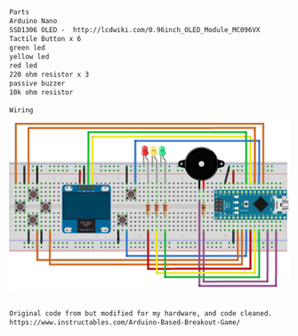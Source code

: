 ```
Parts
Arduino Nano
SSD1306 OLED -  http://lcdwiki.com/0.96inch_OLED_Module_MC096VX
Tactile Button x 6
green led
yellow led
red led
220 ohm resistor x 3
passive buzzer
10k ohm resistor

Wiring
```
![alt text](https://github.com/Netrecov/ArduinoNano/blob/main/wiring.png?raw=true)
```

Original code from but modified for my hardware, and code cleaned.
https://www.instructables.com/Arduino-Based-Breakout-Game/
```

